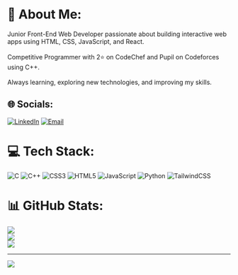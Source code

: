 # 💫 About Me:
Junior Front-End Web Developer passionate about building interactive web apps using HTML, CSS, JavaScript, and React.<br><br>Competitive Programmer with 2⭐ on CodeChef and Pupil on Codeforces using C++.<br><br>Always learning, exploring new technologies, and improving my skills.


## 🌐 Socials:
[![LinkedIn](https://img.shields.io/badge/LinkedIn-%230077B5.svg?logo=linkedin&logoColor=white)](https://linkedin.com/in/Nuhath-Khan-lahif) [![Email](https://img.shields.io/badge/Email-D14836?logo=gmail&logoColor=white)](mailto:lahifkhan52@gmail.com)



# 💻 Tech Stack:
![C](https://img.shields.io/badge/c-%2300599C.svg?style=for-the-badge&logo=c&logoColor=white) ![C++](https://img.shields.io/badge/c++-%2300599C.svg?style=for-the-badge&logo=c%2B%2B&logoColor=white) ![CSS3](https://img.shields.io/badge/css3-%231572B6.svg?style=for-the-badge&logo=css3&logoColor=white) ![HTML5](https://img.shields.io/badge/html5-%23E34F26.svg?style=for-the-badge&logo=html5&logoColor=white) ![JavaScript](https://img.shields.io/badge/javascript-%23323330.svg?style=for-the-badge&logo=javascript&logoColor=%23F7DF1E) ![Python](https://img.shields.io/badge/python-3670A0?style=for-the-badge&logo=python&logoColor=ffdd54) ![TailwindCSS](https://img.shields.io/badge/tailwindcss-%2338B2AC.svg?style=for-the-badge&logo=tailwind-css&logoColor=white)
# 📊 GitHub Stats:
![](https://github-readme-stats.vercel.app/api?username=lahifkhan&theme=github_dark&hide_border=false&include_all_commits=false&count_private=false)<br/>
![](https://nirzak-streak-stats.vercel.app/?user=lahifkhan&theme=github_dark&hide_border=false)<br/>
![](https://github-readme-stats.vercel.app/api/top-langs/?username=lahifkhan&theme=github_dark&hide_border=false&include_all_commits=false&count_private=false&layout=compact)

---
[![](https://visitcount.itsvg.in/api?id=lahifkhan&icon=0&color=0)](https://visitcount.itsvg.in)

<!-- Proudly created with GPRM ( https://gprm.itsvg.in ) -->
